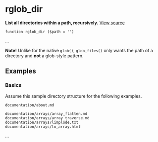 
# rglob_dir

**List all directories within a path, recursively.** [View source](https://bitbucket.org/Eiskis/baseline.php/src/default/source/glob/rglob_dir.php?at=default)

	function rglob_dir ($path = '')

...

**Note!** Unlike for the native `glob()`, `glob_files()` only wants the path of a directory and **not** a glob-style pattern.



## Examples

### Basics

Assume this sample directory structure for the following examples.

	documentation/about.md

	documentation/arrays/array_flatten.md
	documentation/arrays/array_traverse.md
	documentation/arrays/limplode.txt
	documentation/arrays/to_array.html

...
